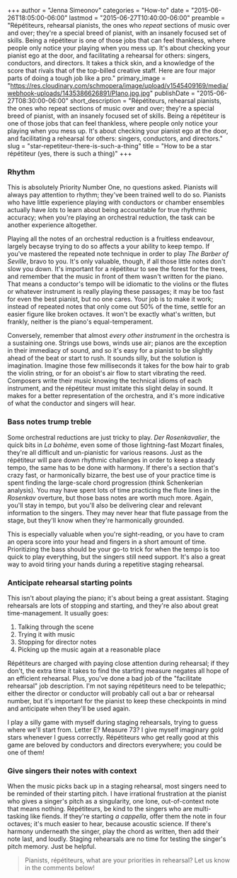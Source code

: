 +++
author = "Jenna Simeonov"
categories = "How-to"
date = "2015-06-26T18:05:00-06:00"
lastmod = "2015-06-27T10:40:00-06:00"
preamble = "Répétiteurs, rehearsal pianists, the ones who *repeat* sections of music over and over; they're a special breed of pianist, with an insanely focused set of skills. Being a répétiteur is one of those jobs that can feel thankless, where people only notice your playing when you mess up. It's about checking your pianist ego at the door, and facilitating a rehearsal for others: singers, conductors, and directors. It takes a thick skin, and a knowledge of the score that rivals that of the top-billed creative staff. Here are four major parts of doing a tough job like a pro."
primary_image = "https://res.cloudinary.com/schmopera/image/upload/v1545409169/media/webhook-uploads/1435386626891/PIano.jpg.jpg"
publishDate = "2015-06-27T08:30:00-06:00"
short_description = "Répétiteurs, rehearsal pianists, the ones who repeat sections of music over and over; they&#039;re a special breed of pianist, with an insanely focused set of skills. Being a répétiteur is one of those jobs that can feel thankless, where people only notice your playing when you mess up. It&#039;s about checking your pianist ego at the door, and facilitating a rehearsal for others: singers, conductors, and directors."
slug = "star-repetiteur-there-is-such-a-thing"
title = "How to be a star répétiteur (yes, there is such a thing)"
+++

### Rhythm

This is absolutely Priority Number One, no questions asked. Pianists will always pay attention to rhythm; they've been trained well to do so. Pianists who have little experience playing with conductors or chamber ensembles actually have *lots* to learn about being accountable for true rhythmic accuracy; when you're playing an orchestral reduction, the task can be another experience altogether.

Playing all the notes of an orchestral reduction is a fruitless endeavour, largely becayse trying to do so affects a your ability to keep tempo. If you've mastered the repeated note technique in order to play *The Barber of Seville*, bravo to you. It's only valuable, though, if all those little notes don't slow you down. It's important for a répétiteur to see the forest for the trees, and remember that the music in front of them wasn't written for the piano. That means a conductor's tempo will be idiomatic to the violins or the flutes or whatever instrument is really playing these passages; it may be too fast for even the best pianist, but no one cares. Your job is to make it work; instead of repeated notes that only come out 50% of the time, settle for an easier figure like broken octaves. It won't be exactly what's written, but frankly, neither is the piano's equal-temperament.

Conversely, remember that almost *every other instrument* in the orchestra is a sustaining one. Strings use bows, winds use air; pianos are the exception in their immediacy of sound, and so it's easy for a pianist to be slightly ahead of the beat or start to rush. It sounds silly, but the solution is imagination. Imagine those few milliseconds it takes for the bow hair to grab the violin string, or for an oboist's air flow to start vibrating the reed. Composers write their music knowing the technical idioms of each instrument, and the répétiteur must imitate this slight delay in sound. It makes for a better representation of the orchestra, and it's more indicative of what the conductor and singers will hear.

### Bass notes trump treble

Some orchestral reductions are just tricky to play. *Der Rosenkavalier*, the quick bits in *La bohème*, even some of those lightning-fast Mozart finales, they're all difficult and un-pianistic for various reasons. Just as the répétiteur will pare down rhythmic challenges in order to keep a steady tempo, the same has to be done with harmony. If there's a section that's crazy fast, or harmonically bizarre, the best use of your practice time is spent finding the large-scale chord progression (think Schenkerian analysis). You may have spent lots of time practicing the flute lines in the *Rosenkav* overture, but those bass notes are worth much more. Again, you'll stay in tempo, but you'll also be delivering clear and relevant information to the singers. They may never hear that flute passage from the stage, but they'll know when they're harmonically grounded.

This is especially valuable when you're sight-reading, or you have to cram an opera score into your head and fingers in a short amount of time. Prioritizing the bass should be your go-to trick for when the tempo is too quick to play everything, but the singers still need support. It's also a great way to avoid tiring your hands during a repetitive staging rehearsal.

### Anticipate rehearsal starting points

This isn't about playing the piano; it's about being a great assistant. Staging rehearsals are lots of stopping and starting, and they're also about great time-management. It usually goes:

1. Talking through the scene
2. Trying it with music
3. Stopping for director notes
4. Picking up the music again at a reasonable place

Répétiteurs are charged with paying close attention during rehearsal; if they don't, the extra time it takes to find the starting measure negates all hope of an efficient rehearsal. Plus, you've done a bad job of the "facilitate rehearsal" job description. I'm not saying répétiteurs need to be telepathic; either the director or conductor will probably call out a bar or rehearsal number, but it's important for the pianist to keep these checkpoints in mind and anticipate when they'll be used again. 

I play a silly game with myself during staging rehearsals, trying to guess where we'll start from. Letter E? Measure 73? I give myself imaginary gold stars whenever I guess correctly. Répétiteurs who get really good at this game are beloved by conductors and directors everywhere; you could be one of them!

### Give singers their notes with context

When the music picks back up in a staging rehearsal, most singers need to be reminded of their starting pitch. I have irrational frustration at the pianist who gives a singer's pitch as a singularity, one lone, out-of-context note that means nothing. Répétiteurs, be kind to the singers who are multi-tasking like fiends. If they're starting *a cappella*, offer them the note in four octaves; it's much easier to hear, because acoustic science. If there's harmony underneath the singer, play the chord as written, then add their note last, and loudly. Staging rehearsals are no time for testing the singer's pitch memory. Just be helpful.

> Pianists, répétiteurs, what are your priorities in rehearsal? Let us know in the comments below!
